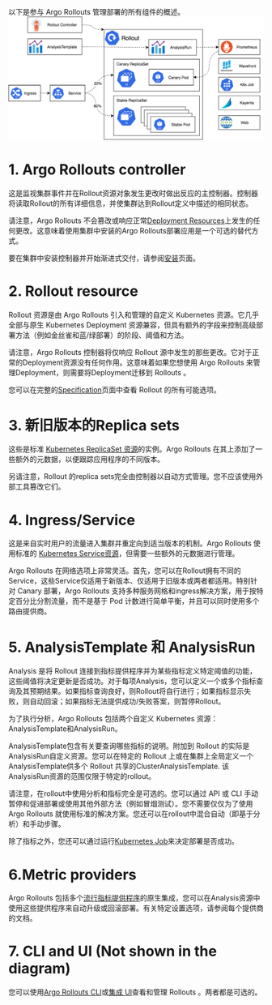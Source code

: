 以下是参与 Argo Rollouts 管理部署的所有组件的概述。
![Alt text](images/Architecture.png)
# 1. Argo Rollouts controller
这是监视集群事件并在Rollout资源对象发生更改时做出反应的主控制器。控制器将读取Rollout的所有详细信息，并使集群达到Rollout定义中描述的相同状态。

请注意，Argo Rollouts 不会篡改或响应正常[Deployment Resources](https://argo-rollouts.readthedocs.io/en/stable/architecture/)上发生的任何更改。这意味着使用集群中安装的Argo Rollouts部署应用是一个可选的替代方式。

要在集群中安装控制器并开始渐进式交付，请参阅[安装](../2.安装/2.安装.md)页面。
# 2. Rollout resource
Rollout 资源是由 Argo Rollouts 引入和管理的自定义 Kubernetes 资源。它几乎全部与原生 Kubernetes Deployment 资源兼容，但具有额外的字段来控制高级部署方法（例如金丝雀和蓝/绿部署）的阶段、阈值和方法。

请注意，Argo Rollouts 控制器将仅响应 Rollout 源中发生的那些更改。它对于正常的Deployment资源没有任何作用。这意味着如果您想使用 Argo Rollouts 来管理Deployment，则需要将Deployment迁移到 Rollouts 。

您可以在完整的[Specification](../7.Rollout/7.2Rollout-Spec.md)页面中查看 Rollout 的所有可能选项。
# 3. 新旧版本的Replica sets

这些是标准 [Kubernetes ReplicaSet 资源](https://kubernetes.io/docs/concepts/workloads/controllers/replicaset/)的实例。Argo Rollouts 在其上添加了一些额外的元数据，以便跟踪应用程序的不同版本。

另请注意，Rollout 的replica sets完全由控制器以自动方式管理。您不应该使用外部工具篡改它们。

# 4. Ingress/Service
这是来自实时用户的流量进入集群并重定向到适当版本的机制。Argo Rollouts 使用标准的 [Kubernetes Service资源](https://kubernetes.io/docs/concepts/services-networking/service/)，但需要一些额外的元数据进行管理。

Argo Rollouts 在网络选项上非常灵活。首先，您可以在Rollout拥有不同的Service，这些Service仅适用于新版本、仅适用于旧版本或两者都适用。特别针对 Canary 部署，Argo Rollouts 支持多种服务网格和ingress解决方案，用于按特定百分比分割流量，而不是基于 Pod 计数进行简单平衡，并且可以同时使用多个路由提供商。
# 5. AnalysisTemplate 和 AnalysisRun
Analysis 是将 Rollout 连接到指标提供程序并为某些指标定义特定阈值的功能，这些阈值将决定更新是否成功。对于每项Analysis，您可以定义一个或多个指标查询及其预期结果。如果指标查询良好，则Rollout将自行进行；如果指标显示失败，则自动回滚；如果指标无法提供成功/失败答案，则暂停Rollout。

为了执行分析，Argo Rollouts 包括两个自定义 Kubernetes 资源：AnalysisTemplate和AnalysisRun。

AnalysisTemplate包含有关要查询哪些指标的说明。附加到 Rollout 的实际是AnalysisRun自定义资源。您可以在特定的 Rollout 上或在集群上全局定义一个AnalysisTemplate供多个 Rollout 共享的ClusterAnalysisTemplate. 该AnalysisRun资源的范围仅限于特定的rollout。

请注意，在rollout中使用分析和指标完全是可选的。您可以通过 API 或 CLI 手动暂停和促进部署或使用其他外部方法（例如冒烟测试）。您不需要仅仅为了使用 Argo Rollouts 就使用标准的解决方案。您还可以在rollout中混合自动（即基于分析）和手动步骤。

除了指标之外，您还可以通过运行[Kubernetes Job](../9.Analysis/9.7job)来决定部署是否成功。
# 6.Metric providers

Argo Rollouts 包括多个[流行指标提供程序](../9.Analysis/9.8web)的原生集成，您可以在Analysis资源中使用这些提供程序来自动升级或回滚部署。有关特定设置选项，请参阅每个提供商的文档。
# 7. CLI and UI (Not shown in the diagram)
您可以使用[Argo Rollouts CLI](../12.kubectl插件/12.1概述.md)或[集成 UI](../6.Dashboard/6.Dashboard.md)查看和管理 Rollouts 。两者都是可选的。